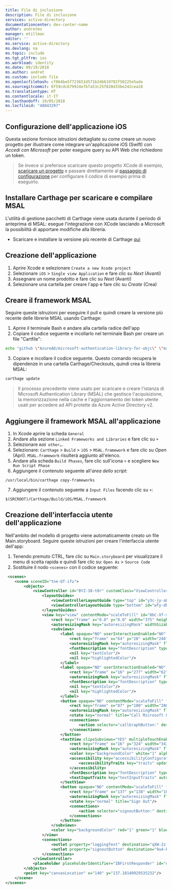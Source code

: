 ```yaml
---
title: File di inclusione
description: File di inclusione
services: active-directory
documentationcenter: dev-center-name
author: andretms
manager: mtillman
editor: ''
ms.service: active-directory
ms.devlang: na
ms.topic: include
ms.tgt_pltfrm: ios
ms.workload: identity
ms.date: 09/19/2018
ms.author: andret
ms.custom: include file
ms.openlocfilehash: cf064be5f723651d571b2db619782f50225e5ade
ms.sourcegitcommit: 6f59cdc679924e7bfa53c25f820d33be242cea28
ms.translationtype: HT
ms.contentlocale: it-IT
ms.lasthandoff: 10/05/2018
ms.locfileid: "48843297"
---
```

## <a name="setting-up-your-ios-application"></a>Configurazione dell'applicazione iOS

Questa sezione fornisce istruzioni dettagliate su come creare un nuovo progetto per illustrare come integrare un'applicazione iOS (Swift) con *Accedi con Microsoft* per poter eseguire query su API Web che richiedono un token.

> Se invece si preferisce scaricare questo progetto XCode di esempio, [scaricare un progetto](https://github.com/Azure-Samples/active-directory-ios-swift-native-v2/archive/master.zip) e passare direttamente al [passaggio di configurazione](#register-your-application) per configurare il codice di esempio prima di eseguirlo.


## <a name="install-carthage-to-download-and-build-msal"></a>Installare Carthage per scaricare e compilare MSAL
L'utilità di gestione pacchetti di Carthage viene usata durante il periodo di anteprima di MSAL: esegue l'integrazione con XCode lasciando a Microsoft la possibilità di apportare modifiche alla libreria.

- Scaricare e installare la versione più recente di Carthage [qui](https://github.com/Carthage/Carthage/releases "URL di download di Carthage")

## <a name="creating-your-application"></a>Creazione dell'applicazione

1.  Aprire Xcode e selezionare `Create a new Xcode project`
2.  Selezionare `iOS` > `Single view Application` e fare clic su *Next* (Avanti)
3.  Assegnare un nome prodotto e fare clic su *Next* (Avanti)
4.  Selezionare una cartella per creare l'app e fare clic su *Create* (Crea)

## <a name="build-the-msal-framework"></a>Creare il framework MSAL

Seguire queste istruzioni per eseguire il pull e quindi creare la versione più recente delle librerie MSAL usando Carthage:

1.  Aprire il terminale Bash e andare alla cartella radice dell'app
2.  Copiare il codice seguente e incollarlo nel terminale Bash per creare un file "Cartfile":

```bash
echo "github \"AzureAD/microsoft-authentication-library-for-objc\" \"master\"" > Cartfile
```
<!-- Workaround for Docs conversion bug -->
<ol start="3">
<li>
Copiare e incollare il codice seguente. Questo comando recupera le dipendenze in una cartella Carthage/Checkouts, quindi crea la libreria MSAL:
</li>
</ol>

```bash
carthage update
```

> Il processo precedente viene usato per scaricare e creare l'istanza di Microsoft Authentication Library (MSAL) che gestisce l'acquisizione, la memorizzazione nella cache e l'aggiornamento dei token utente usati per accedere ad API protette da Azure Active Directory v2.

## <a name="add-the-msal-framework-to-your-application"></a>Aggiungere il framework MSAL all'applicazione
1.  In Xcode aprire la scheda `General`
2.  Andare alla sezione `Linked Frameworks and Libraries` e fare clic su `+`
3.  Selezionare `Add other…`.
4.  Selezionare: `Carthage` > `Build` > `iOS` > `MSAL.framework` e fare clic su *Open* (Apri). `MSAL.framework` risulterà aggiunto all'elenco.
5.  Andare alla scheda `Build Phases`, fare clic sull'icona `+` e scegliere `New Run Script Phase`
6.  Aggiungere il contenuto seguente all'*area dello script*:

```text
/usr/local/bin/carthage copy-frameworks
```

<!-- Workaround for Docs conversion bug -->
<ol start="7">
<li>
Aggiungere il contenuto seguente a <code>Input Files</code> facendo clic su <code>+</code>:
</li>
</ol>

```text
$(SRCROOT)/Carthage/Build/iOS/MSAL.framework
```

## <a name="creating-your-applications-ui"></a>Creazione dell'interfaccia utente dell'applicazione
Nell'ambito del modello di progetto viene automaticamente creato un file Main.storyboard. Seguire queste istruzioni per creare l'interfaccia utente dell'app:

1.  Tenendo premuto CTRL, fare clic su `Main.storyboard` per visualizzare il menu di scelta rapida e quindi fare clic su: `Open As` > `Source Code`
2.  Sostituire il nodo `<scenes>` con il codice seguente:

```xml
 <scenes>
    <scene sceneID="tne-QT-ifu">
        <objects>
            <viewController id="BYZ-38-t0r" customClass="ViewController" customModule="MSALiOS" customModuleProvider="target" sceneMemberID="viewController">
                <layoutGuides>
                    <viewControllerLayoutGuide type="top" id="y3c-jy-aDJ"/>
                    <viewControllerLayoutGuide type="bottom" id="wfy-db-euE"/>
                </layoutGuides>
                <view key="view" contentMode="scaleToFill" id="8bC-Xf-vdC">
                    <rect key="frame" x="0.0" y="0.0" width="375" height="667"/>
                    <autoresizingMask key="autoresizingMask" widthSizable="YES" heightSizable="YES"/>
                    <subviews>
                        <label opaque="NO" userInteractionEnabled="NO" contentMode="left" horizontalHuggingPriority="251" verticalHuggingPriority="251" fixedFrame="YES" text="Microsoft Authentication Library" textAlignment="natural" lineBreakMode="tailTruncation" baselineAdjustment="alignBaselines" adjustsFontSizeToFit="NO" translatesAutoresizingMaskIntoConstraints="NO" id="ifd-fu-zjm">
                            <rect key="frame" x="64" y="28" width="246" height="21"/>
                            <autoresizingMask key="autoresizingMask" flexibleMaxX="YES" flexibleMaxY="YES"/>
                            <fontDescription key="fontDescription" type="system" pointSize="17"/>
                            <nil key="textColor"/>
                            <nil key="highlightedColor"/>
                        </label>
                        <label opaque="NO" userInteractionEnabled="NO" contentMode="left" horizontalHuggingPriority="251" verticalHuggingPriority="251" fixedFrame="YES" text="Logging" textAlignment="natural" lineBreakMode="tailTruncation" baselineAdjustment="alignBaselines" adjustsFontSizeToFit="NO" translatesAutoresizingMaskIntoConstraints="NO" id="98g-dc-BPL">
                            <rect key="frame" x="16" y="277" width="62" height="21"/>
                            <autoresizingMask key="autoresizingMask" flexibleMaxX="YES" flexibleMaxY="YES"/>
                            <fontDescription key="fontDescription" type="system" pointSize="17"/>
                            <nil key="textColor"/>
                            <nil key="highlightedColor"/>
                        </label>
                        <button opaque="NO" contentMode="scaleToFill" fixedFrame="YES" contentHorizontalAlignment="center" contentVerticalAlignment="center" buttonType="roundedRect" lineBreakMode="middleTruncation" translatesAutoresizingMaskIntoConstraints="NO" id="2rX-Vv-T1i">
                            <rect key="frame" x="87" y="100" width="200" height="30"/>
                            <autoresizingMask key="autoresizingMask" flexibleMaxX="YES" flexibleMaxY="YES"/>
                            <state key="normal" title="Call Microsoft Graph API"/>
                            <connections>
                                <action selector="callGraphButton:" destination="BYZ-38-t0r" eventType="touchUpInside" id="Kx0-JL-Bv9"/>
                            </connections>
                        </button>
                        <textView clipsSubviews="YES" multipleTouchEnabled="YES" contentMode="scaleToFill" fixedFrame="YES" editable="NO" textAlignment="natural" selectable="NO" translatesAutoresizingMaskIntoConstraints="NO" id="qXW-2z-J7K">
                            <rect key="frame" x="16" y="324" width="343" height="291"/>
                            <autoresizingMask key="autoresizingMask" flexibleMaxX="YES" flexibleMaxY="YES"/>
                            <color key="backgroundColor" white="1" alpha="1" colorSpace="calibratedWhite"/>
                            <accessibility key="accessibilityConfiguration">
                                <accessibilityTraits key="traits" updatesFrequently="YES"/>
                            </accessibility>
                            <fontDescription key="fontDescription" type="system" pointSize="14"/>
                            <textInputTraits key="textInputTraits" autocapitalizationType="sentences"/>
                        </textView>
                        <button opaque="NO" contentMode="scaleToFill" fixedFrame="YES" contentHorizontalAlignment="center" contentVerticalAlignment="center" buttonType="roundedRect" lineBreakMode="middleTruncation" translatesAutoresizingMaskIntoConstraints="NO" id="9u4-b8-vmX">
                            <rect key="frame" x="137" y="138" width="100" height="30"/>
                            <autoresizingMask key="autoresizingMask" flexibleMaxX="YES" flexibleMaxY="YES"/>
                            <state key="normal" title="Sign Out"/>
                            <connections>
                                <action selector="signoutButton:" destination="BYZ-38-t0r" eventType="touchUpInside" id="kZT-P8-0Zy"/>
                            </connections>
                        </button>
                    </subviews>
                    <color key="backgroundColor" red="1" green="1" blue="1" alpha="1" colorSpace="custom" customColorSpace="sRGB"/>
                </view>
                <connections>
                    <outlet property="loggingText" destination="qXW-2z-J7K" id="uqO-Yw-AsK"/>
                    <outlet property="signoutButton" destination="9u4-b8-vmX" id="OCh-qk-ldv"/>
                </connections>
            </viewController>
            <placeholder placeholderIdentifier="IBFirstResponder" id="dkx-z0-nzr" sceneMemberID="firstResponder"/>
        </objects>
        <point key="canvasLocation" x="140" y="137.18140929535232"/>
    </scene>
</scenes>
```
